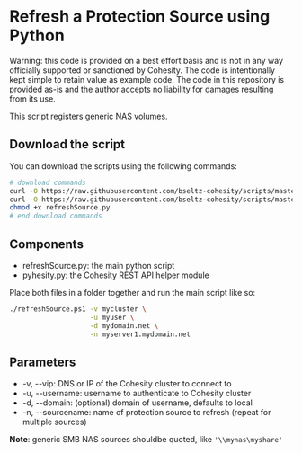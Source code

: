 # Refresh a Protection Source using Python

Warning: this code is provided on a best effort basis and is not in any way officially supported or sanctioned by Cohesity. The code is intentionally kept simple to retain value as example code. The code in this repository is provided as-is and the author accepts no liability for damages resulting from its use.

This script registers generic NAS volumes.

## Download the script

You can download the scripts using the following commands:

```bash
# download commands
curl -O https://raw.githubusercontent.com/bseltz-cohesity/scripts/master/python/refreshSource/refreshSource.py
curl -O https://raw.githubusercontent.com/bseltz-cohesity/scripts/master/python/pyhesity.py
chmod +x refreshSource.py
# end download commands
```

## Components

* refreshSource.py: the main python script
* pyhesity.py: the Cohesity REST API helper module

Place both files in a folder together and run the main script like so:

```bash
./refreshSource.ps1 -v mycluster \
                    -u myuser \
                    -d mydomain.net \
                    -n myserver1.mydomain.net
```

## Parameters

* -v, --vip: DNS or IP of the Cohesity cluster to connect to
* -u, --username: username to authenticate to Cohesity cluster
* -d, --domain: (optional) domain of username, defaults to local
* -n, --sourcename: name of protection source to refresh (repeat for multiple sources)

**Note**: generic SMB NAS sources shouldbe quoted, like `'\\mynas\myshare'`
